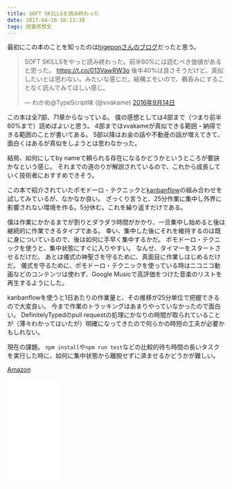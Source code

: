 ```yaml
---
title: SOFT SKILLSを読み終わった
date: 2017-04-16 16:13:38
tags: 読書感想文
---
```


最初にこの本のことを知ったのは[higeponさんのブログ](http://d.hatena.ne.jp/higepon/20150921/1442843666)だったと思う。

<blockquote class="twitter-tweet" data-cards="hidden" data-lang="ja"><p lang="ja" dir="ltr">SOFT SKILLSをやっと読み終わった。前半60%には読むべき価値があると思った。 <a href="https://t.co/013VawRW3o">https://t.co/013VawRW3o</a> 後半40%は良さそうだけど、真似したいとは思わない。みたいな感じだ。結構エモいので、鵜呑みにすることなく読んでみてほしい感じ。</p>&mdash; わかめ@TypeScript味 (@vvakame) <a href="https://twitter.com/vvakame/status/776104055919693824">2016年9月14日</a></blockquote>
<script async src="//platform.twitter.com/widgets.js" charset="utf-8"></script>

この本は全7部、71章からなっている。
僕の感想としては4部まで（つまり前半60%まで）読めばよいと思う。
4部まではvvakameが真似できる範囲・納得できる範囲のことが書いてある。
5部以降はお金の話や不動産の話が増えてきて、面白くはあるが真似をしようとは思わなかった。

結局、如何にしてby nameで頼られる存在になるかどうかというところが要訣かなという感じ。
それまでの道のりが解説されているので、これから成長していく技術者におすすめできそう。

この本で紹介されていたポモドーロ・テクニックと[kanbanflow](https://kanbanflow.com/)の組み合わせを試してみているが、なかなか良い。
ざっくり言うと、25分作業に集中し外界に影響されない環境を作る。5分休む。これを繰り返すだけである。

僕は作業にかかるまでが割りとダラダラ時間がかかり、一旦集中し始めると後は継続的に作業できるタイプである。
幸い、集中した後にそれを維持するのは既に身についているので、後は如何に手早く集中するかだ。
ポモドーロ・テクニックを使うと、集中状態にすぐに入りやすい。
なんせ、タイマーをスタートさせるだけだ。
あとは儀式の神聖さを守るために、真面目に作業しはじめるだけだ。
儀式を守るために、ポモドーロ・テクニックを使っている時はニコニコ動画などのコンテンツは使わず、Google Musicで高評価をつけた音楽のリストを再生するようにした。

kanbanflowを使うと1日あたりの作業量と、その推移が25分単位で把握できるので大変良い。
今まで作業のトラッキングはあまりやっていなかったので面白い。
DefinitelyTypedのpull requestの処理にかなりの時間が取られていることが（薄々わかってはいたが）明確になってきたので何らかの時短の工夫が必要かもしれない。

現在の課題。
`npm install`や`npm run test`などの比較的待ち時間の長いタスクを実行した時に、如何に集中状態から離脱せずに済ませるかどうかが難しい。

[Amazon](http://amzn.to/2cCqR2e)

<iframe style="width:120px;height:240px;" marginwidth="0" marginheight="0" scrolling="no" frameborder="0" src="//rcm-fe.amazon-adsystem.com/e/cm?lt1=_blank&bc1=000000&IS2=1&bg1=FFFFFF&fc1=000000&lc1=0000FF&t=vvakame-22&o=9&p=8&l=as4&m=amazon&f=ifr&ref=as_ss_li_til&asins=B01GDS0994&linkId=85d1eea4f9419a2880b9d56b1ce8c10a"></iframe>
